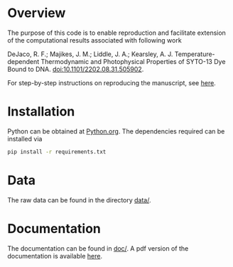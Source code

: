 # Overview

The purpose of this code is to enable reproduction
and facilitate extension of the computational
results associated with following work

DeJaco, R. F.; Majikes, J. M.; Liddle, J. A.; Kearsley, A. J. 
Temperature-dependent Thermodynamic and Photophysical Properties of SYTO-13 Dye Bound to DNA.
[doi:10.1101/2202.08.31.505902](https://doi.org/10.1101/2022.08.31.505902).

For step-by-step instructions on reproducing the manuscript,
see [here](REPRODUCEME.md).

# Installation

Python can be obtained at [Python.org](https://python.org).
The dependencies required can be installed via

```bash
pip install -r requirements.txt
```

# Data

The raw data can be found in the directory [data/](data/).

# Documentation

The documentation can be found in [doc/](doc/).
A pdf version of the documentation is available [here](doc/manual.pdf).
